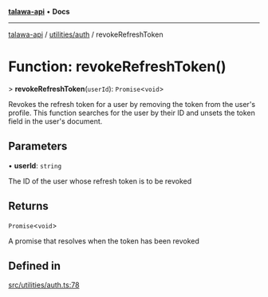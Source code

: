 [**talawa-api**](../../../README.md) • **Docs**

***

[talawa-api](../../../modules.md) / [utilities/auth](../README.md) / revokeRefreshToken

# Function: revokeRefreshToken()

\> **revokeRefreshToken**(`userId`): `Promise`\<`void`\>

Revokes the refresh token for a user by removing the token from the user's profile.
This function searches for the user by their ID and unsets the token field in the user's document.

## Parameters

• **userId**: `string`

The ID of the user whose refresh token is to be revoked

## Returns

`Promise`\<`void`\>

A promise that resolves when the token has been revoked

## Defined in

[src/utilities/auth.ts:78](https://github.com/PalisadoesFoundation/talawa-api/blob/790ab2939a7c80eb0ff31afd318f8889a001f225/src/utilities/auth.ts#L78)
